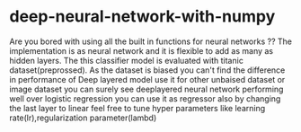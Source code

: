 # deep-neural-network-with-numpy
Are you bored with using all the built in functions for neural networks ??
The implementation is as neural network and it is flexible to add as many as hidden layers.
The this classifier model is evaluated with titanic dataset(preprossed).
As the dataset is biased you can't find the difference in performance of Deep layered model
use it for other unbaised dataset or image dataset you can surely see deeplayered neural network performing well over logistic regression
you can use it as regressor also by changing the last layer to linear
feel free to tune hyper parameters like learning rate(lr),regularization parameter(lambd)
